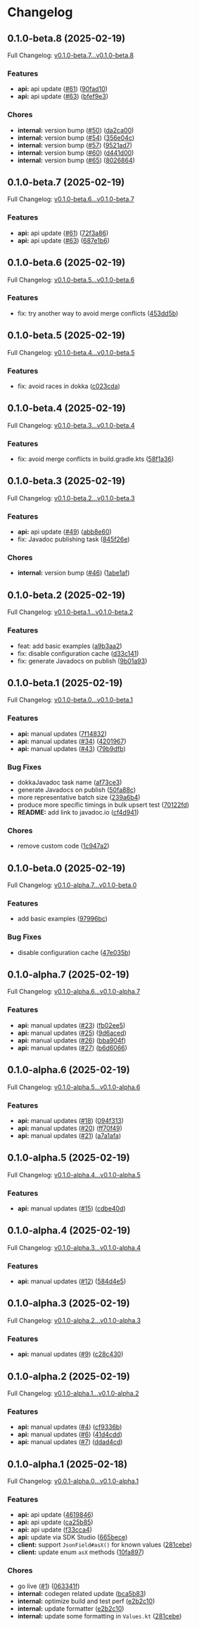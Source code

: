 # Changelog

## 0.1.0-beta.8 (2025-02-19)

Full Changelog: [v0.1.0-beta.7...v0.1.0-beta.8](https://github.com/turbopuffer/turbopuffer-java/compare/v0.1.0-beta.7...v0.1.0-beta.8)

### Features

* **api:** api update ([#61](https://github.com/turbopuffer/turbopuffer-java/issues/61)) ([90fad10](https://github.com/turbopuffer/turbopuffer-java/commit/90fad108bc861833e3f7477e6e04be1a0e53238d))
* **api:** api update ([#63](https://github.com/turbopuffer/turbopuffer-java/issues/63)) ([bfef9e3](https://github.com/turbopuffer/turbopuffer-java/commit/bfef9e3f58613c21dc68a8a377903167b8b52216))


### Chores

* **internal:** version bump ([#50](https://github.com/turbopuffer/turbopuffer-java/issues/50)) ([da2ca00](https://github.com/turbopuffer/turbopuffer-java/commit/da2ca00f16ef129ee41edce8dddcfd80c1bfa4cb))
* **internal:** version bump ([#54](https://github.com/turbopuffer/turbopuffer-java/issues/54)) ([356e04c](https://github.com/turbopuffer/turbopuffer-java/commit/356e04c55452c667374eb6327eb479b1d50bb35d))
* **internal:** version bump ([#57](https://github.com/turbopuffer/turbopuffer-java/issues/57)) ([9521ad7](https://github.com/turbopuffer/turbopuffer-java/commit/9521ad719e7c5696878b2b07dbe579e677d096af))
* **internal:** version bump ([#60](https://github.com/turbopuffer/turbopuffer-java/issues/60)) ([d441d00](https://github.com/turbopuffer/turbopuffer-java/commit/d441d003eb2c157df7c24e817d72a59b7d852b20))
* **internal:** version bump ([#65](https://github.com/turbopuffer/turbopuffer-java/issues/65)) ([8026864](https://github.com/turbopuffer/turbopuffer-java/commit/802686476f05220cc8b5a2ed9e2c52c18fbe62bb))

## 0.1.0-beta.7 (2025-02-19)

Full Changelog: [v0.1.0-beta.6...v0.1.0-beta.7](https://github.com/turbopuffer/turbopuffer-java/compare/v0.1.0-beta.6...v0.1.0-beta.7)

### Features

* **api:** api update ([#61](https://github.com/turbopuffer/turbopuffer-java/issues/61)) ([72f3a86](https://github.com/turbopuffer/turbopuffer-java/commit/72f3a86993021ba9847f09a92cea00df7733daa7))
* **api:** api update ([#63](https://github.com/turbopuffer/turbopuffer-java/issues/63)) ([687e1b6](https://github.com/turbopuffer/turbopuffer-java/commit/687e1b662f7c6557986315d9461a725e71eea684))

## 0.1.0-beta.6 (2025-02-19)

Full Changelog: [v0.1.0-beta.5...v0.1.0-beta.6](https://github.com/turbopuffer/turbopuffer-java/compare/v0.1.0-beta.5...v0.1.0-beta.6)

### Features

* fix: try another way to avoid merge conflicts ([453dd5b](https://github.com/turbopuffer/turbopuffer-java/commit/453dd5b92e0c98194798a24a7de38e4682e656fe))

## 0.1.0-beta.5 (2025-02-19)

Full Changelog: [v0.1.0-beta.4...v0.1.0-beta.5](https://github.com/turbopuffer/turbopuffer-java/compare/v0.1.0-beta.4...v0.1.0-beta.5)

### Features

* fix: avoid races in dokka ([c023cda](https://github.com/turbopuffer/turbopuffer-java/commit/c023cda5ee19c14c9e565efb3de8fffa7c5f8c78))

## 0.1.0-beta.4 (2025-02-19)

Full Changelog: [v0.1.0-beta.3...v0.1.0-beta.4](https://github.com/turbopuffer/turbopuffer-java/compare/v0.1.0-beta.3...v0.1.0-beta.4)

### Features

* fix: avoid merge conflicts in build.gradle.kts ([58f1a36](https://github.com/turbopuffer/turbopuffer-java/commit/58f1a3603f772fa028ff46e9f1c0a0a62201820f))

## 0.1.0-beta.3 (2025-02-19)

Full Changelog: [v0.1.0-beta.2...v0.1.0-beta.3](https://github.com/turbopuffer/turbopuffer-java/compare/v0.1.0-beta.2...v0.1.0-beta.3)

### Features

* **api:** api update ([#49](https://github.com/turbopuffer/turbopuffer-java/issues/49)) ([abb8e60](https://github.com/turbopuffer/turbopuffer-java/commit/abb8e60f295f0a46062a82f74cd979b7c249649c))
* fix: Javadoc publishing task ([845f26e](https://github.com/turbopuffer/turbopuffer-java/commit/845f26eb563ffc1b899c107af031f12418b017b7))


### Chores

* **internal:** version bump ([#46](https://github.com/turbopuffer/turbopuffer-java/issues/46)) ([1abe1af](https://github.com/turbopuffer/turbopuffer-java/commit/1abe1af65e2d639631625e26f1e31243d57c8fbf))

## 0.1.0-beta.2 (2025-02-19)

Full Changelog: [v0.1.0-beta.1...v0.1.0-beta.2](https://github.com/turbopuffer/turbopuffer-java/compare/v0.1.0-beta.1...v0.1.0-beta.2)

### Features

* feat: add basic examples ([a9b3aa2](https://github.com/turbopuffer/turbopuffer-java/commit/a9b3aa2856bf4cde3e23db9323fd4224ec7aa08c))
* fix: disable configuration cache ([d33c141](https://github.com/turbopuffer/turbopuffer-java/commit/d33c141c8236e7eb16b6d88e24fa882d7cf7ea81))
* fix: generate Javadocs on publish ([9b01a93](https://github.com/turbopuffer/turbopuffer-java/commit/9b01a93b69edba322a86201dbf581329cde4fff7))

## 0.1.0-beta.1 (2025-02-19)

Full Changelog: [v0.1.0-beta.0...v0.1.0-beta.1](https://github.com/turbopuffer/turbopuffer-java/compare/v0.1.0-beta.0...v0.1.0-beta.1)

### Features

* **api:** manual updates ([7f14832](https://github.com/turbopuffer/turbopuffer-java/commit/7f1483220da068067803918cc97f9470fec15e6f))
* **api:** manual updates ([#34](https://github.com/turbopuffer/turbopuffer-java/issues/34)) ([4201967](https://github.com/turbopuffer/turbopuffer-java/commit/42019678e9592fd042f43048c6e0e6fe24a3f5b9))
* **api:** manual updates ([#43](https://github.com/turbopuffer/turbopuffer-java/issues/43)) ([79b9dfb](https://github.com/turbopuffer/turbopuffer-java/commit/79b9dfbe2162d4d8ef84072eee6f8370e093e765))


### Bug Fixes

* dokkaJavadoc task name ([af73ce3](https://github.com/turbopuffer/turbopuffer-java/commit/af73ce3c25e85f661c34bb4912b7625f4824e79e))
* generate Javadocs on publish ([50fa88c](https://github.com/turbopuffer/turbopuffer-java/commit/50fa88c868c226f840ab568e22e3a4bb2d75ed1d))
* more representative batch size ([239a6b4](https://github.com/turbopuffer/turbopuffer-java/commit/239a6b493d61156450aeb98a021c0e96f59969d4))
* produce more specific timings in bulk upsert test ([70122fd](https://github.com/turbopuffer/turbopuffer-java/commit/70122fdbb8f98d73c230cb46187b26bf9523bfa5))
* **README:** add link to javadoc.io ([cf4d941](https://github.com/turbopuffer/turbopuffer-java/commit/cf4d9414b13c17319f9d00213e3fa0cc94125924))


### Chores

* remove custom code ([1c947a2](https://github.com/turbopuffer/turbopuffer-java/commit/1c947a2a67329ebf71296b9707b19c61c1869098))

## 0.1.0-beta.0 (2025-02-19)

Full Changelog: [v0.1.0-alpha.7...v0.1.0-beta.0](https://github.com/turbopuffer/turbopuffer-java/compare/v0.1.0-alpha.7...v0.1.0-beta.0)

### Features

* add basic examples ([97996bc](https://github.com/turbopuffer/turbopuffer-java/commit/97996bc5758ab8d7806762cb3ecc91015d42cbf7))


### Bug Fixes

* disable configuration cache ([47e035b](https://github.com/turbopuffer/turbopuffer-java/commit/47e035ba7ddbdbe815e8e5f77b1e9347596c91af))

## 0.1.0-alpha.7 (2025-02-19)

Full Changelog: [v0.1.0-alpha.6...v0.1.0-alpha.7](https://github.com/turbopuffer/turbopuffer-java/compare/v0.1.0-alpha.6...v0.1.0-alpha.7)

### Features

* **api:** manual updates ([#23](https://github.com/turbopuffer/turbopuffer-java/issues/23)) ([fb02ee5](https://github.com/turbopuffer/turbopuffer-java/commit/fb02ee580167157b69a9168cd653b5b80f73ed65))
* **api:** manual updates ([#25](https://github.com/turbopuffer/turbopuffer-java/issues/25)) ([9d6aced](https://github.com/turbopuffer/turbopuffer-java/commit/9d6acede697cf6db35d5a7e02ca71d74ab4928fb))
* **api:** manual updates ([#26](https://github.com/turbopuffer/turbopuffer-java/issues/26)) ([bba904f](https://github.com/turbopuffer/turbopuffer-java/commit/bba904f3a29bccadb9d46ef94e41c851ee1c8783))
* **api:** manual updates ([#27](https://github.com/turbopuffer/turbopuffer-java/issues/27)) ([b6d6066](https://github.com/turbopuffer/turbopuffer-java/commit/b6d6066e672f7a9fe0a223f21f900781edd9c318))

## 0.1.0-alpha.6 (2025-02-19)

Full Changelog: [v0.1.0-alpha.5...v0.1.0-alpha.6](https://github.com/turbopuffer/turbopuffer-java/compare/v0.1.0-alpha.5...v0.1.0-alpha.6)

### Features

* **api:** manual updates ([#18](https://github.com/turbopuffer/turbopuffer-java/issues/18)) ([094f313](https://github.com/turbopuffer/turbopuffer-java/commit/094f31306eb7fcaadc61dd0ba4b9de1d3d79affa))
* **api:** manual updates ([#20](https://github.com/turbopuffer/turbopuffer-java/issues/20)) ([ff70f49](https://github.com/turbopuffer/turbopuffer-java/commit/ff70f496e8e6310a1949bdbc3ffaa6d7fb2839a1))
* **api:** manual updates ([#21](https://github.com/turbopuffer/turbopuffer-java/issues/21)) ([a7a1afa](https://github.com/turbopuffer/turbopuffer-java/commit/a7a1afa5a4ffdb231382a03f3c452b95438b29da))

## 0.1.0-alpha.5 (2025-02-19)

Full Changelog: [v0.1.0-alpha.4...v0.1.0-alpha.5](https://github.com/turbopuffer/turbopuffer-java/compare/v0.1.0-alpha.4...v0.1.0-alpha.5)

### Features

* **api:** manual updates ([#15](https://github.com/turbopuffer/turbopuffer-java/issues/15)) ([cdbe40d](https://github.com/turbopuffer/turbopuffer-java/commit/cdbe40d06c35e0bcbe2bb992be81dff5739abe32))

## 0.1.0-alpha.4 (2025-02-19)

Full Changelog: [v0.1.0-alpha.3...v0.1.0-alpha.4](https://github.com/turbopuffer/turbopuffer-java/compare/v0.1.0-alpha.3...v0.1.0-alpha.4)

### Features

* **api:** manual updates ([#12](https://github.com/turbopuffer/turbopuffer-java/issues/12)) ([584d4e5](https://github.com/turbopuffer/turbopuffer-java/commit/584d4e57b27091c29ca8304861a057d42e9b3ab6))

## 0.1.0-alpha.3 (2025-02-19)

Full Changelog: [v0.1.0-alpha.2...v0.1.0-alpha.3](https://github.com/turbopuffer/turbopuffer-java/compare/v0.1.0-alpha.2...v0.1.0-alpha.3)

### Features

* **api:** manual updates ([#9](https://github.com/turbopuffer/turbopuffer-java/issues/9)) ([c28c430](https://github.com/turbopuffer/turbopuffer-java/commit/c28c4306ef72ae1d370b7b8ddca5875f2b6441ab))

## 0.1.0-alpha.2 (2025-02-19)

Full Changelog: [v0.1.0-alpha.1...v0.1.0-alpha.2](https://github.com/turbopuffer/turbopuffer-java/compare/v0.1.0-alpha.1...v0.1.0-alpha.2)

### Features

* **api:** manual updates ([#4](https://github.com/turbopuffer/turbopuffer-java/issues/4)) ([cf9336b](https://github.com/turbopuffer/turbopuffer-java/commit/cf9336baa697db1a72df64260c153ccaf7bb4c03))
* **api:** manual updates ([#6](https://github.com/turbopuffer/turbopuffer-java/issues/6)) ([41d4cdd](https://github.com/turbopuffer/turbopuffer-java/commit/41d4cdd066112a976aef896d564dbe1f8ed2754d))
* **api:** manual updates ([#7](https://github.com/turbopuffer/turbopuffer-java/issues/7)) ([ddad4cd](https://github.com/turbopuffer/turbopuffer-java/commit/ddad4cdfa99877a1d21ecc85d0c50a39eef786af))

## 0.1.0-alpha.1 (2025-02-18)

Full Changelog: [v0.0.1-alpha.0...v0.1.0-alpha.1](https://github.com/turbopuffer/turbopuffer-java/compare/v0.0.1-alpha.0...v0.1.0-alpha.1)

### Features

* **api:** api update ([4619846](https://github.com/turbopuffer/turbopuffer-java/commit/461984624d7d371a92ee487c3fc185e90f179b4d))
* **api:** api update ([ca25b85](https://github.com/turbopuffer/turbopuffer-java/commit/ca25b85cd954820f3aeb87431ade2c30fd200e14))
* **api:** api update ([f33cca4](https://github.com/turbopuffer/turbopuffer-java/commit/f33cca4f78781f652ebad69b3305b0fe4ee6e8a6))
* **api:** update via SDK Studio ([665bece](https://github.com/turbopuffer/turbopuffer-java/commit/665bece6dc865c791685e5e492002df4ca254c6c))
* **client:** support `JsonField#asX()` for known values ([281cebe](https://github.com/turbopuffer/turbopuffer-java/commit/281cebed86180be520a26cd102d43e349e5263b4))
* **client:** update enum `asX` methods ([10fa897](https://github.com/turbopuffer/turbopuffer-java/commit/10fa8970ace64814937ff4bbace7fe2b02f23bc3))


### Chores

* go live ([#1](https://github.com/turbopuffer/turbopuffer-java/issues/1)) ([063341f](https://github.com/turbopuffer/turbopuffer-java/commit/063341f96cf9df2ff68ad3a8fb61b4bf4d5fbf80))
* **internal:** codegen related update ([bca5b83](https://github.com/turbopuffer/turbopuffer-java/commit/bca5b8393b8a58151cac5a4faf8aedcec6221570))
* **internal:** optimize build and test perf ([e2b2c10](https://github.com/turbopuffer/turbopuffer-java/commit/e2b2c10403e41e8a0ee3b2576bde9730c1cc5e82))
* **internal:** update formatter ([e2b2c10](https://github.com/turbopuffer/turbopuffer-java/commit/e2b2c10403e41e8a0ee3b2576bde9730c1cc5e82))
* **internal:** update some formatting in `Values.kt` ([281cebe](https://github.com/turbopuffer/turbopuffer-java/commit/281cebed86180be520a26cd102d43e349e5263b4))
